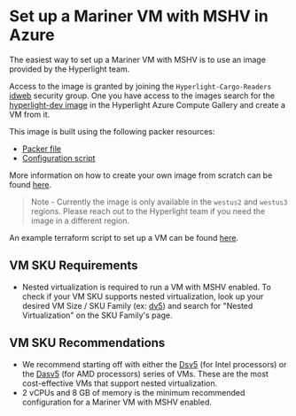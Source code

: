 # Set up a Mariner VM with MSHV in Azure

The easiest way to set up a Mariner VM with MSHV is to use an image provided by the Hyperlight team.

Access to the image is granted by joining the `Hyperlight-Cargo-Readers` [idweb](https://idweb.microsoft.com/identitymanagement/default.aspx) security group.
One you have access to the images search for the [hyperlight-dev image](https://ms.portal.azure.com/#@microsoft.onmicrosoft.com/resource/subscriptions/22c0772f-8056-4c9a-a7d7-d1b17fd277d4/resourceGroups/dev-images/providers/Microsoft.Compute/galleries/hyperlight/images/hyperlight-dev/overview) in the Hyperlight Azure Compute Gallery and create a VM from it.

This image is built using the following packer resources:

- [Packer file](../dev/packer/hyperlight.pkr.hcl)
- [Configuration script](../dev/packer/hyperlight.sh)

More information on how to create your own image from scratch can be found [here](https://www.osgwiki.com/wiki/LSG/Distro/Linux_in_Dom0/Nested#Obtaining_Dom0_images).

> Note - Currently the image is only available in the `westus2` and `westus3` regions. Please reach out to the Hyperlight team if you need the image in a different region.

An example terraform script to set up a VM can be found [here](../dev/mariner/main.tf).

## VM SKU Requirements

- Nested virtualization is required to run a VM with MSHV enabled. To check if your VM SKU supports nested virtualization, look up your desired VM Size / SKU Family (ex: [dv5](https://learn.microsoft.com/en-us/azure/virtual-machines/dv5-dsv5-series)) and search for "Nested Virtualization" on the SKU Family's page.

## VM SKU Recommendations

- We recommend starting off with either the [Dsv5](https://learn.microsoft.com/en-us/azure/virtual-machines/sizes/general-purpose/dsv5-series?tabs=sizebasic) (for Intel processors) or the [Dasv5](https://learn.microsoft.com/en-us/azure/virtual-machines/sizes/general-purpose/dasv5-series?tabs=sizebasic) (for AMD processors) series of VMs. These are the most cost-effective VMs that support nested virtualization.
- 2 vCPUs and 8 GB of memory is the minimum recommended configuration for a Mariner VM with MSHV enabled.
